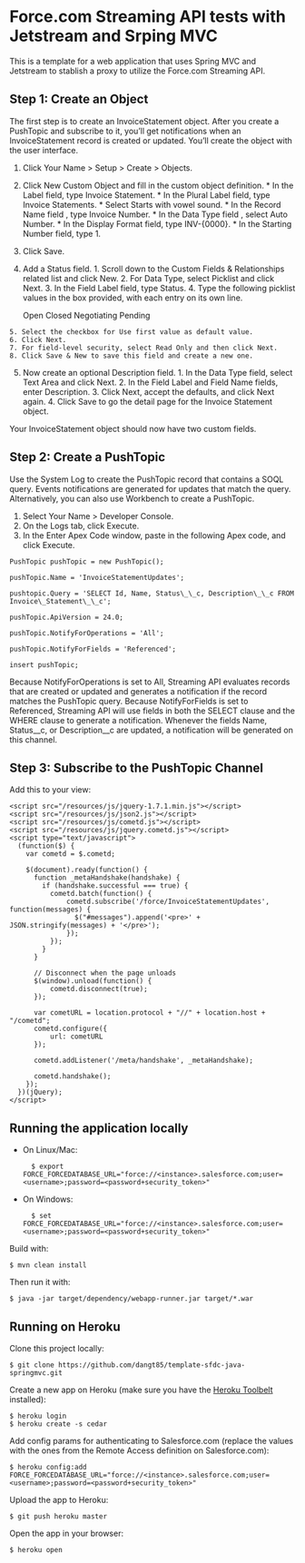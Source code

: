 # Force.com Streaming API tests with Jetstream and Srping MVC

This is a template for a web application that uses Spring MVC and Jetstream to stablish a proxy to utilize the Force.com Streaming API.


## Step 1: Create an Object

The first step is to create an InvoiceStatement object. After you create a PushTopic and subscribe to it, you’ll get notifications when an InvoiceStatement record is created or updated. You’ll create the object with the user interface.

  1. Click Your Name > Setup > Create > Objects.

  2. Click New Custom Object and fill in the custom object definition.
    * In the Label field, type Invoice Statement.
    * In the Plural Label field, type Invoice Statements.
    * Select Starts with vowel sound.
    * In the Record Name field , type Invoice Number.
    * In the Data Type field , select Auto Number.
    * In the Display Format field, type INV-{0000}.
    * In the Starting Number field, type 1.

  3. Click Save.

  4. Add a Status field.
    1. Scroll down to the Custom Fields & Relationships related list and click New.
    2. For Data Type, select Picklist and click Next.
    3. In the Field Label field, type Status.
    4. Type the following picklist values in the box provided, with each entry on its own line.


      Open
      Closed
      Negotiating
      Pending

    5. Select the checkbox for Use first value as default value.
    6. Click Next.
    7. For field-level security, select Read Only and then click Next.
    8. Click Save & New to save this field and create a new one.


  5. Now create an optional Description field.
    1. In the Data Type field, select Text Area and click Next.
    2. In the Field Label and Field Name fields, enter Description.
    3. Click Next, accept the defaults, and click Next again.
    4. Click Save to go the detail page for the Invoice Statement object.


  Your InvoiceStatement object should now have two custom fields.


## Step 2: Create a PushTopic

Use the System Log to create the PushTopic record that contains a SOQL query. Events notifications are generated for updates that match the query. Alternatively, you can also use Workbench to create a PushTopic.

  1. Select Your Name > Developer Console.
  2. On the Logs tab, click Execute.
  3. In the Enter Apex Code window, paste in the following Apex code, and click Execute.

    PushTopic pushTopic = new PushTopic();

    pushTopic.Name = 'InvoiceStatementUpdates';

    pushtopic.Query = 'SELECT Id, Name, Status\_\_c, Description\_\_c FROM Invoice\_Statement\_\_c';

    pushTopic.ApiVersion = 24.0;

    pushTopic.NotifyForOperations = 'All';

    pushTopic.NotifyForFields = 'Referenced';

    insert pushTopic;

Because NotifyForOperations is set to All, Streaming API evaluates records that are created or updated and generates a notification if the record matches the PushTopic query. Because NotifyForFields is set to Referenced, Streaming API will use fields in both the SELECT clause and the WHERE clause to generate a notification. Whenever the fields Name, Status__c, or Description__c are updated, a notification will be generated on this channel.


## Step 3: Subscribe to the PushTopic Channel


Add this to your view:


    <script src="/resources/js/jquery-1.7.1.min.js"></script>
    <script src="/resources/js/json2.js"></script>
    <script src="/resources/js/cometd.js"></script>
    <script src="/resources/js/jquery.cometd.js"></script>
    <script type="text/javascript">
      (function($) {
        var cometd = $.cometd;

        $(document).ready(function() {
          function _metaHandshake(handshake) {
            if (handshake.successful === true) {
              cometd.batch(function() {
                  cometd.subscribe('/force/InvoiceStatementUpdates', function(messages) {
                    $("#messages").append('<pre>' + JSON.stringify(messages) + '</pre>');
                  });
              });
            }
          }

          // Disconnect when the page unloads
          $(window).unload(function() {
              cometd.disconnect(true);
          });

          var cometURL = location.protocol + "//" + location.host + "/cometd";
          cometd.configure({
              url: cometURL
          });

          cometd.addListener('/meta/handshake', _metaHandshake);

          cometd.handshake();
        });
      })(jQuery);
    </script>


## Running the application locally

- On Linux/Mac:

        $ export FORCE_FORCEDATABASE_URL="force://<instance>.salesforce.com;user=<username>;password=<password+security_token>"

- On Windows:

        $ set FORCE_FORCEDATABASE_URL="force://<instance>.salesforce.com;user=<username>;password=<password+security_token>"

Build with:

    $ mvn clean install

Then run it with:

    $ java -jar target/dependency/webapp-runner.jar target/*.war


## Running on Heroku

Clone this project locally:

    $ git clone https://github.com/dangt85/template-sfdc-java-springmvc.git

Create a new app on Heroku (make sure you have the [Heroku Toolbelt](http://toolbelt.heroku.com) installed):

    $ heroku login
    $ heroku create -s cedar

Add config params for authenticating to Salesforce.com (replace the values with the ones from the Remote Access definition on Salesforce.com):

    $ heroku config:add FORCE_FORCEDATABASE_URL="force://<instance>.salesforce.com;user=<username>;password=<password+security_token>"

Upload the app to Heroku:

    $ git push heroku master

Open the app in your browser:

    $ heroku open
